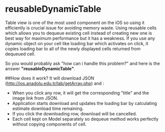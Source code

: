 reusableDynamicTable
====================

Table view is one of the most used component on the iOS so using it efficiently is crucial issue for avoiding memory waste. Using reusable cells which allows you to dequeue existing cell instead of creating new one is best way for maximum performance but it has a weakness. If you use any dynamic object on your cell like loading bar which activates on click, it copies loading bar to all of the newly displayed cells returned from dequeued cell.

So you would probably ask "how can i handle this problem?" and here is the answer **"reusableDynamicTable"**.

##How does it work?
It will download JSON (http://ios.anadolu.edu.tr/lab/getArray.php) and :

* When you click any row, it will get the corresponding "title" and the image link from JSON.
* Application starts download and updates the loading bar by calculating estimate download time remaining.
* If you click the downloading row, download will be cancelled.
* Each cell kept on Model separately so dequeue method works perfectly without copying components of cell.

